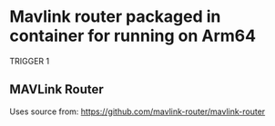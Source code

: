 # Mavlink router packaged in container for running on Arm64

TRIGGER 1

## MAVLink Router
Uses source from: https://github.com/mavlink-router/mavlink-router
